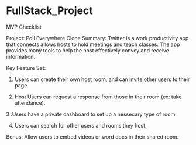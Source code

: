 # FullStack_Project

MVP Checklist

Project: Poll Everywhere Clone
Summary: Twitter is a work productivity app that connects allows hosts to hold meetings and teach classes. The app provides many tools to help the host effectively convey and receive information.

Key Feature Set:

1. Users can create their own host room, and can invite other users to their page.


2. Host Users can request a response from those in their room (ex: take attendance).


3 .Users have a private dashboard to set up a nessecary type of room. 


4. Users can search for other users and rooms they host.


Bonus: Allow users to embed videos or word docs in their shared room.
